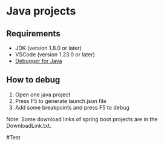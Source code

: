 # Java projects

## Requirements
* JDK (version 1.8.0 or later)
* VSCode (version 1.23.0 or later)
* [Debugger for Java](https://marketplace.visualstudio.com/items?itemName=vscjava.vscode-java-debug)

## How to debug
1. Open one java project
1. Press F5 to generate launch.json file
1. Add some breakpoints and press F5 to debug

Note: Some download links of spring boot projects are in the DownloadLink.txt.

#Test

